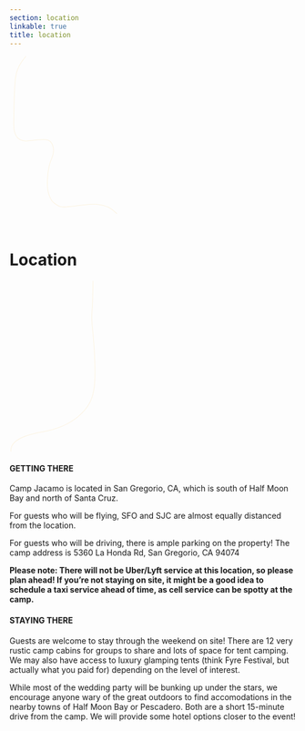 ```yaml
---
section: location
linkable: true
title: location
---
```


  <div class="line-wrap location-line-wrap before">
    <svg height="30%" width="40%" class="line-5 line" xmlns="http://www.w3.org/2000/svg" viewBox="0 0 200 300" xmlns:xlink="http://www.w3.org/1999/xlink"><path d="M187.26 275.76C174.76 264.76 172.53 262.41 152.26 259.44C145.77 258.49 132.49 260.27 127.73 260.78C117.62 261.86 108.7 263.18 99.18 263.86C89.67 264.53 86.51 263.41 80.86 259.44C75.21 255.47 72.19 253.56 68.25 241.28C64.31 229 65.44 197.83 72.98 180.7C80.52 163.57 74.83 152.14 69.16 148.56C67.65 147.61 65.58 147.08 64.94 146.98C61.87 146.54 59.94 145.29 33.4 148.64C15.71 150.88 7 141.21 7.27 119.64C7.67 79.27 8.69 52.31 10.35 38.76C12.01 25.2 18.09 12.73 28.59 1.34" opacity="1" fill-opacity="0" stroke="#fcf3e0" stroke-opacity="1"></path></svg>
  </div>

# Location

<div id="google-map-entry">
  <div class="line-wrap location-line-wrap-after">
    <svg height="30%" width="40%" class="line-5 line" xmlns="http://www.w3.org/2000/svg" viewBox="0 0 200 300" xmlns:xlink="http://www.w3.org/1999/xlink"><path path d="M2.48 298.68C0.47 282.45 18.69 270.99 57.14 264.29C114.81 254.23 135.98 223.02 141.8 209.26C147.62 195.5 149.71 178.29 148.74 145.35C148.09 123.39 146.48 100.78 143.92 77.51C143.21 69.05 143.21 60.41 143.92 51.59C144.62 42.77 145.15 26.02 145.5 1.34" opacity="1" fill-opacity="0" stroke="#fcf3e0" stroke-opacity="1"></path></svg>
  </div>
</div>

#### GETTING THERE

Camp Jacamo is located in San Gregorio, CA, which is south of Half Moon Bay and north of Santa Cruz.

For guests who will be flying, SFO and SJC are almost equally distanced from the location. 

For guests who will be driving, there is ample parking on the property! The camp address is 5360 La Honda Rd, San Gregorio, CA 94074

**Please note: There will not be Uber/Lyft service at this location, so please plan ahead! If you’re not staying on site, it might be a good idea to schedule a taxi service ahead of time, as cell service can be spotty at the camp.**

#### STAYING THERE

Guests are welcome to stay through the weekend on site! There are 12 very rustic camp cabins for groups to share and lots of space for tent camping. We may also have access to luxury glamping tents (think Fyre Festival, but actually what you paid for) depending on the level of interest. 

While most of the wedding party will be bunking up under the stars, we encourage anyone wary of the great outdoors to find accomodations in the nearby towns of Half Moon Bay or Pescadero. Both are a short 15-minute drive from the camp. We will provide some hotel options closer to the event!
